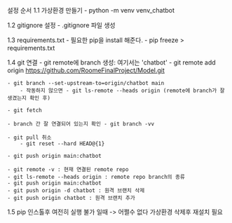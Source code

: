 설정 순서
1.1 가상환경 만들기 
    - python -m venv venv_chatbot

1.2 gitignore 설정 
    - .gitignore 파일 생성

1.3 requirements.txt
    - 필요한 pip을 install 해준다. - pip freeze > requirements.txt

1.4 git 연결 
    - git remote에 branch 생성: 여기서는 'chatbot' 
    - git remote add origin https://github.com/RoomeFinalProject/Model.git 

    - git branch --set-upstream-to=origin/chatbot main 
        - 작동하지 않으면 - git ls-remote --heads origin (remote에 branch가 잘 생겼는지 확인 후) 
    
    - git fetch 
    
    - branch 간 잘 연결되어 있는지 확인 - git branch -vv
    
    - git pull 취소
        - git reset --hard HEAD@{1}

    - git push origin main:chatbot

    - git remote -v : 현재 연결된 remote repo 
    - git ls-remote --heads origin : remote repo branch의 종류
    - git push origin main:chatbot
    - git push origin -d chatbot : 원격 브랜치 삭제
    - git push origin chatbot : 원격 브랜치 추가
1.5 pip 인스톨후 여전히 실행 불가 일때 -> 어쩔수 없다 가상환경 삭제후 재설치 필요
